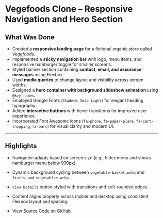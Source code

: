 # Vegefoods Clone – Responsive Navigation and Hero Section

## What Was Done

- Created a **responsive landing page** for a fictional organic store called *Vegefoods*.
- Implemented a **sticky navigation bar** with logo, menu items, and responsive hamburger toggle for smaller screens.
- Styled banner section containing **contact, email, and assurance messages** using Flexbox.
- Used **media queries** to change layout and visibility across screen widths.
- Designed a **hero container with background slideshow animation** using `@keyframes`.
- Employed Google Fonts (`Shadows Into Light`) for elegant heading typography.
- Added **interactive buttons** with hover transitions for improved user experience.
- Incorporated Font Awesome icons (`fa-phone`, `fa-paper-plane`, `fa-cart-shopping`, `fa-bars`) for visual clarity and modern UI.

---

## Highlights

- Navigation adapts based on screen size (e.g., hides menu and shows hamburger menu below 930px).
- Dynamic background cycling between `vegetable-basket.webp` and `fruits-and-vegetables.webp`.
- `View Details` button styled with transitions and soft-rounded edges.
- Content aligns properly across mobile and desktop using consistent Flexbox layout and spacing.

- [View Source Code on GitHub](vegefoods-clone-responsive-nav.html)
